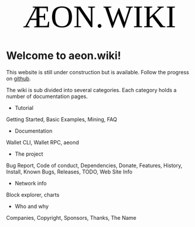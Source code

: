 <span style="margin:auto; display:table;
    color: black;
    font-size: 6em;
    font-family:lindsay-becker">ÆON.WIKI</span>

# Welcome to aeon.wiki!

This website is still under construction but is available. 
Follow the progress on [github](https://github.com/ivoryguru/aeonwiki).

The wiki is sub divided into several categories. Each category holds a number of documentation pages.

* Tutorial

Getting Started, Basic Examples, Mining, FAQ

* Documentation

Wallet CLI, Wallet RPC, aeond

* The project

Bug Report, Code of conduct, Dependencies, Donate, Features, History, Install, Known Bugs, Releases, TODO, Web Site Info

* Network info

Block explorer, charts

* Who and why

Companies, Copyright, Sponsors, Thanks, The Name


## 
